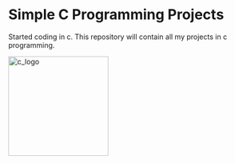 # Simple C Programming Projects
Started coding in c. This repository will contain all my projects in c programming.

<img src="https://upload.wikimedia.org/wikipedia/commons/thumb/1/18/C_Programming_Language.svg/380px-C_Programming_Language.svg.png?20201031132917" alt="c_logo" width="200"/>
